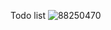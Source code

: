 Todo list
![88250470](https://github.com/heremohitkikani/todo-html-color/assets/158832038/3e891a78-eae6-4447-9750-0d63ff8119b5)
